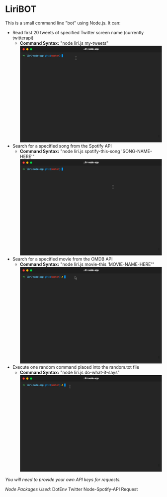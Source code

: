 # LiriBOT

This is a small command line "bot" using Node.js. It can:

* Read first 20 tweets of specified Twitter screen name (currently twitterapi)
  * **Command Syntax:** "node liri.js my-tweets"
  ![Tweet Demo](assets/tweetdemo.gif)
* Search for a specified song from the Spotify API
  * **Command Syntax:** "node liri.js spotify-this-song 'SONG-NAME-HERE'"
  ![Spotify Demo](assets/spotifydemo.gif)
* Search for a specified movie from the OMDB API
  * **Command Syntax:** "node liri.js movie-this 'MOVIE-NAME-HERE'"
  ![Movie Demo](assets/moviedemo.gif)
* Execute one random command placed into the random.txt file
  * **Command Syntax:** "node liri.js do-what-it-says"
  ![Random Demo](assets/randomdemo.gif)

*You will need to provide your own API keys for requests.*

*Node Packages Used:*
DotEnv
Twitter
Node-Spotify-API
Request